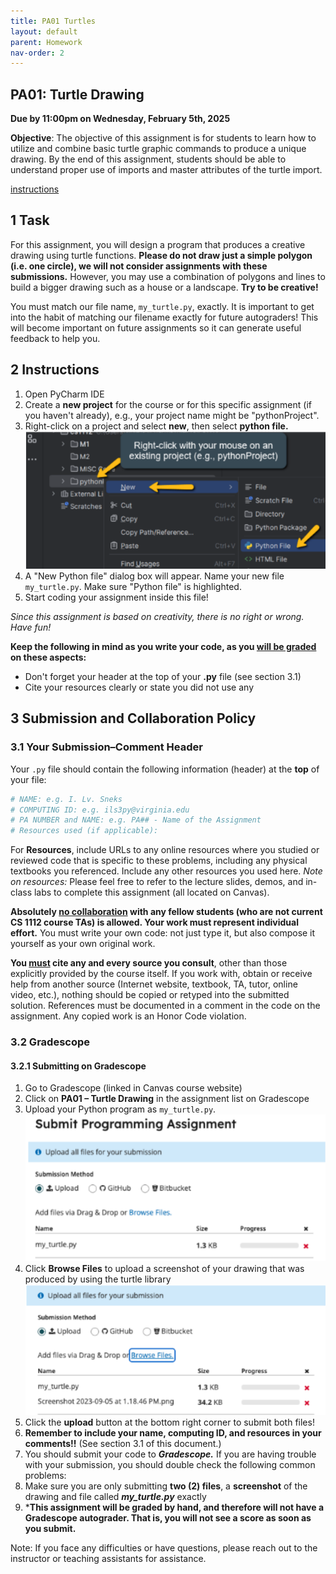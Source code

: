 ```yaml
---
title: PA01 Turtles
layout: default
parent: Homework
nav-order: 2
---
```


## PA01: Turtle Drawing
**Due by 11:00pm on Wednesday, February 5th, 2025** <br>    

**Objective**: The objective of this assignment is for students to learn how to utilize and combine basic turtle graphic commands to produce a unique drawing. By the end of this assignment, students should be able to understand proper use of imports and master attributes of the turtle import.

[instructions](/cs1112basit/instruction/PA01__Turtle_Drawing.pdf)
## 1 Task
For this assignment, you will design a program that produces a creative drawing using turtle functions. **Please do not draw just a simple polygon (i.e. one circle), we will not consider assignments with these submissions.** However, you may use a combination of polygons and lines to build a bigger drawing such as a house or a landscape. **Try to be creative!**

You must match our file name, `my_turtle.py`, exactly. It is important to get into the habit of matching our filename exactly for future autograders! This will become important on future assignments so it can generate useful feedback to help you.

## 2 Instructions
1. Open PyCharm IDE
2. Create a **new project** for the course or for this specific assignment (if you haven't already), e.g., your project name might be "pythonProject".
3. Right-click on a project and select **new**, then select **python file.**
![How to add a new python file.](../../Images/homeworks/hw1/newPythonProject.png)
4. A "New Python file" dialog box will appear. Name your new file `my_turtle.py`. Make sure "Python file" is highlighted.
5. Start coding your assignment inside this file!

*Since this assignment is based on creativity, there is no right or wrong. Have fun!*<br>

**Keep the following in mind as you write your code, as you <u>will be graded</u> on these aspects:**
- Don't forget your header at the top of your **.py** file (see section 3.1)
- Cite your resources clearly or state you did not use any

## 3 Submission and Collaboration Policy

### 3.1 Your Submission–Comment Header
Your `.py` file should contain the following information (header) at the **top** of your file:

```python
# NAME: e.g. I. Lv. Sneks
# COMPUTING ID: e.g. ils3py@virginia.edu
# PA NUMBER and NAME: e.g. PA## - Name of the Assignment
# Resources used (if applicable):
```
For **Resources**, include URLs to any online resources where you studied or reviewed code that is specific to these problems, including any physical textbooks you referenced. Include any other resources you used here. *Note on resources:* Please feel free to refer to the lecture slides, demos, and in-class labs to complete this assignment (all located on Canvas).

**Absolutely <u>no collaboration</u> with any fellow students (who are not current CS 1112 course TAs) is allowed. Your work must represent individual effort.** You must write your own code: not just type it, but also compose it yourself as your own original work.

**You <u>must</u> cite any and every source you consult**, other than those explicitly provided by the course itself. If you work with, obtain or receive help from another source (Internet website, textbook, TA, tutor, online video, etc.), nothing should be copied or retyped into the submitted solution. References must be documented in a comment in the code on the assignment. Any copied work is an Honor Code violation.

### 3.2 Gradescope
#### 3.2.1 Submitting on Gradescope
1. Go to Gradescope (linked in Canvas course website)
2. Click on **PA01 – Turtle Drawing** in the assignment list on Gradescope
3. Upload your Python program as `my_turtle.py`.
![Upload Python program](../../Images/homeworks/hw1/submitAssignment.png)
4. Click **Browse Files** to upload a screenshot of your drawing that was produced by using the turtle library <br>
![Browse files](../../Images/homeworks/hw1/browseFiles.png)
5. Click the **upload** button at the bottom right corner to submit both files!
6. **Remember to include your name, computing ID, and resources in your comments!!** (See section 3.1 of this document.)
7. You should submit your code to <b><i>Gradescope.</i></b> If you are having trouble with your submission, you should double check the following common problems:
8. Make sure you are only submitting **two (2) files**, a **screenshot** of the drawing and file called **<i>my_turtle.py</i>** exactly 
9. ***This assignment will be graded by hand, and therefore will not have a Gradescope autograder. That is, you will not see a score as soon as you submit.**

Note: If you face any difficulties or have questions, please reach out to the instructor or teaching assistants for assistance.
